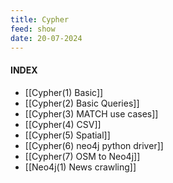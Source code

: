 ```yaml
---
title: Cypher
feed: show
date: 20-07-2024
---
```

#### INDEX

- [[Cypher(1) Basic]]
- [[Cypher(2) Basic Queries]]
- [[Cypher(3) MATCH use cases]]
- [[Cypher(4) CSV]]
- [[Cypher(5) Spatial]]
- [[Cypher(6) neo4j python driver]]
- [[Cypher(7) OSM to Neo4j]]
- [[Neo4j(1) News crawling]]